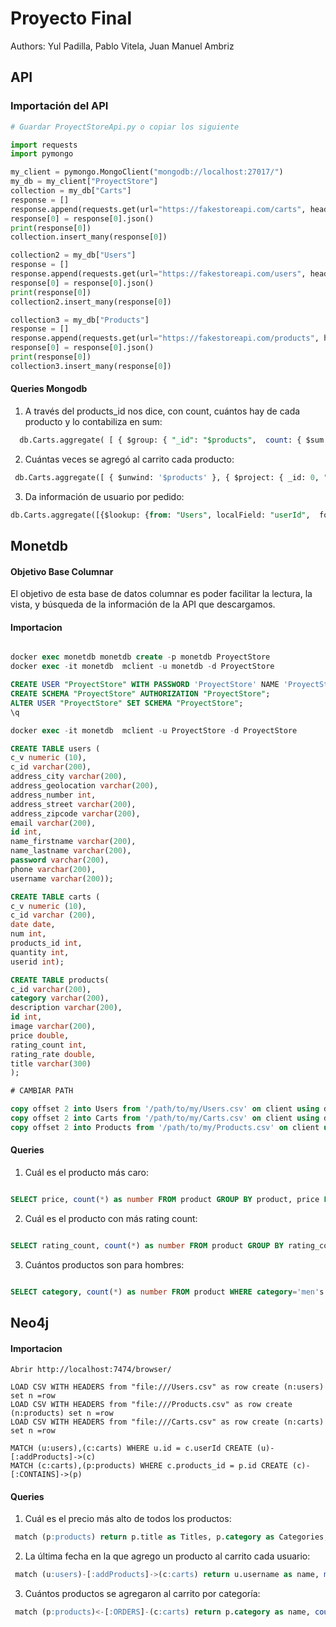 # Proyecto Final

Authors: Yul Padilla, Pablo Vitela, Juan Manuel Ambriz


## API

### Importación del API

```python
# Guardar ProyectStoreApi.py o copiar los siguiente 

import requests
import pymongo

my_client = pymongo.MongoClient("mongodb://localhost:27017/")
my_db = my_client["ProyectStore"]
collection = my_db["Carts"]
response = []
response.append(requests.get(url="https://fakestoreapi.com/carts", headers={'User-Agent':'Custom'}))
response[0] = response[0].json()
print(response[0])
collection.insert_many(response[0])

collection2 = my_db["Users"]
response = []
response.append(requests.get(url="https://fakestoreapi.com/users", headers={'User-Agent':'Custom'}))
response[0] = response[0].json()
print(response[0])
collection2.insert_many(response[0])

collection3 = my_db["Products"]
response = []
response.append(requests.get(url="https://fakestoreapi.com/products", headers={'User-Agent':'Custom'}))
response[0] = response[0].json()
print(response[0])
collection3.insert_many(response[0])

```
#### Queries Mongodb
1) A través del products_id nos dice, con count, cuántos hay de cada producto y lo contabiliza en sum:
```SQL
  db.Carts.aggregate( [ { $group: { "_id": "$products",  count: { $sum:1 } } }]);

```
2) Cuántas veces se agregó al carrito cada producto:
```SQL
 db.Carts.aggregate([ { $unwind: '$products' }, { $project: { _id: 0, "products.productId": 1, 'products.quantity': 1 } }, { $group: { _id: "$products" } }]);

```
3) Da información de usuario por pedido:

```SQL
db.Carts.aggregate([{$lookup: {from: "Users", localField: "userId",  foreignField: "id", as: "UserInfo"}} ])
```

## Monetdb
#### Objetivo Base Columnar
El objetivo de esta base de datos columnar es poder facilitar la lectura, la vista, y búsqueda de la información de la API que descargamos.

#### Importacion

```SQL

docker exec monetdb monetdb create -p monetdb ProyectStore
docker exec -it monetdb  mclient -u monetdb -d ProyectStore

CREATE USER "ProyectStore" WITH PASSWORD 'ProyectStore' NAME 'ProyectStore' SCHEMA "sys";
CREATE SCHEMA "ProyectStore" AUTHORIZATION "ProyectStore";
ALTER USER "ProyectStore" SET SCHEMA "ProyectStore";
\q

docker exec -it monetdb  mclient -u ProyectStore -d ProyectStore

CREATE TABLE users (
c_v numeric (10),
c_id varchar(200),
address_city varchar(200),
address_geolocation varchar(200),
address_number int,
address_street varchar(200),
address_zipcode varchar(200),
email varchar(200),
id int,
name_firstname varchar(200),
name_lastname varchar(200),
password varchar(200),
phone varchar(200),
username varchar(200));

CREATE TABLE carts (
c_v numeric (10), 
c_id varchar (200), 
date date, 
num int, 
products_id int,
quantity int, 
userid int);

CREATE TABLE products(
c_id varchar(200),
category varchar(200),
description varchar(200),
id int,
image varchar(200),
price double,
rating_count int,
rating_rate double,
title varchar(300)
);

# CAMBIAR PATH

copy offset 2 into Users from '/path/to/my/Users.csv' on client using delimiters ',',E'\n',E'\"' null as ' ';
copy offset 2 into Carts from '/path/to/my/Carts.csv' on client using delimiters ',',E'\n',E'\"' null as ' ';
copy offset 2 into Products from '/path/to/my/Products.csv' on client using delimiters ',',E'\n',E'\"' null as ' ';
```
#### Queries

1) Cuál es el producto más caro:

```SQL

SELECT price, count(*) as number FROM product GROUP BY product, price LIMIT 10;


```

2) Cuál es el producto con más rating count:
```SQL

SELECT rating_count, count(*) as number FROM product GROUP BY rating_count LIMIT 10;
```

3) Cuántos productos son para hombres:

```SQL

SELECT category, count(*) as number FROM product WHERE category='men's clothing' GROUP BY category;

```

## Neo4j

#### Importacion
```cyphre
Abrir http://localhost:7474/browser/

LOAD CSV WITH HEADERS from "file:///Users.csv" as row create (n:users) set n =row 
LOAD CSV WITH HEADERS from "file:///Products.csv" as row create (n:products) set n =row
LOAD CSV WITH HEADERS from "file:///Carts.csv" as row create (n:carts) set n =row 

MATCH (u:users),(c:carts) WHERE u.id = c.userId CREATE (u)-[:addProducts]->(c)
MATCH (c:carts),(p:products) WHERE c.products_id = p.id CREATE (c)-[:CONTAINS]->(p)

```
#### Queries
1) Cuál es el precio más alto de todos los productos:
```SQL
 match (p:products) return p.title as Titles, p.category as Categories, max(p.price) as max_price order by max_price desc
```
2) La última fecha en la que agrego un producto al carrito cada usuario:
```SQL
 match (u:users)-[:addProducts]->(c:carts) return u.username as name, max(c.date) as max_ord_date order by max_ord_date
```
3) Cuántos productos se agregaron al carrito por categoría:

```SQL
 match (p:products)<-[:ORDERS]-(c:carts) return p.category as name, count(c.products_id) as products_count order by p.category
```

